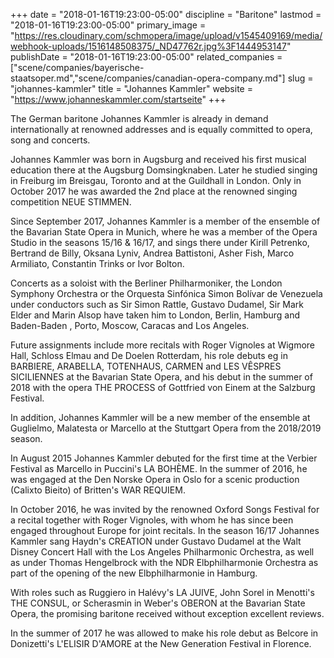 +++
date = "2018-01-16T19:23:00-05:00"
discipline = "Baritone"
lastmod = "2018-01-16T19:23:00-05:00"
primary_image = "https://res.cloudinary.com/schmopera/image/upload/v1545409169/media/webhook-uploads/1516148508375/_ND47762r.jpg%3F1444953147"
publishDate = "2018-01-16T19:23:00-05:00"
related_companies = ["scene/companies/bayerische-staatsoper.md","scene/companies/canadian-opera-company.md"]
slug = "johannes-kammler"
title = "Johannes Kammler"
website = "https://www.johanneskammler.com/startseite"
+++

The German baritone Johannes Kammler is already in demand internationally at renowned addresses and is equally committed to opera, song and concerts.

Johannes Kammler was born in Augsburg and received his first musical education there at the Augsburg Domsingknaben. Later he studied singing in Freiburg im Breisgau, Toronto and at the Guildhall in London. Only in October 2017 he was awarded the 2nd place at the renowned singing competition NEUE STIMMEN.

Since September 2017, Johannes Kammler is a member of the ensemble of the Bavarian State Opera in Munich, where he was a member of the Opera Studio in the seasons 15/16 & 16/17, and sings there under Kirill Petrenko, Bertrand de Billy, Oksana Lyniv, Andrea Battistoni, Asher Fish, Marco Armiliato, Constantin Trinks or Ivor Bolton.

Concerts as a soloist with the Berliner Philharmoniker, the London Symphony Orchestra or the Orquesta Sinfónica Simon Bolívar de Venezuela under conductors such as Sir Simon Rattle, Gustavo Dudamel, Sir Mark Elder and Marin Alsop have taken him to London, Berlin, Hamburg and Baden-Baden , Porto, Moscow, Caracas and Los Angeles.

Future assignments include more recitals with Roger Vignoles at Wigmore Hall, Schloss Elmau and De Doelen Rotterdam, his role debuts eg in BARBIERE, ARABELLA, TOTENHAUS, CARMEN and LES VÊSPRES SICILIENNES at the Bavarian State Opera, and his debut in the summer of 2018 with the opera THE PROCESS of Gottfried von Einem at the Salzburg Festival.

In addition, Johannes Kammler will be a new member of the ensemble at Guglielmo, Malatesta or Marcello at the Stuttgart Opera from the 2018/2019 season.

In August 2015 Johannes Kammler debuted for the first time at the Verbier Festival as Marcello in Puccini's LA BOHÈME. In the summer of 2016, he was engaged at the Den Norske Opera in Oslo for a scenic production (Calixto Bieito) of Britten's WAR REQUIEM.

In October 2016, he was invited by the renowned Oxford Songs Festival for a recital together with Roger Vignoles, with whom he has since been engaged throughout Europe for joint recitals. In the season 16/17 Johannes Kammler sang Haydn's CREATION under Gustavo Dudamel at the Walt Disney Concert Hall with the Los Angeles Philharmonic Orchestra, as well as under Thomas Hengelbrock with the NDR Elbphilharmonie Orchestra as part of the opening of the new Elbphilharmonie in Hamburg. 

With roles such as Ruggiero in Halévy's LA JUIVE, John Sorel in Menotti's THE CONSUL, or Scherasmin in Weber's OBERON at the Bavarian State Opera, the promising baritone received without exception excellent reviews.

In the summer of 2017 he was allowed to make his role debut as Belcore in Donizetti's L'ELISIR D'AMORE at the New Generation Festival in Florence.

